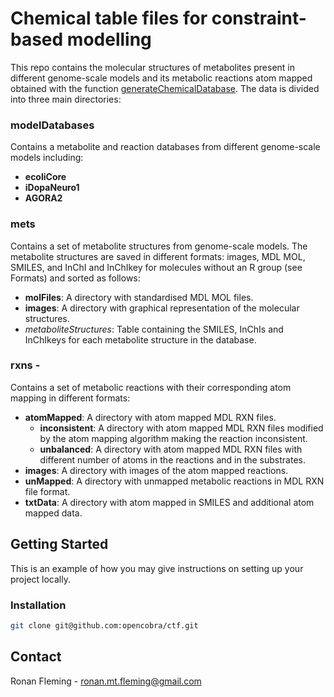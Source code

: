 <!-- ABOUT THE PROJECT -->
# Chemical table files for constraint-based modelling

This repo contains the molecular structures of metabolites present in different genome-scale models and its metabolic reactions atom mapped obtained with the function [generateChemicalDatabase](https://github.com/opencobra/cobratoolbox/blob/master/src/dataIntegration/chemoInformatics/generateChemicalDatabase.m). The data is divided into three main directories:

### **modelDatabases** 
Contains a metabolite and reaction databases from different genome-scale models including:

- **ecoliCore**
- **iDopaNeuro1**
- **AGORA2**

### **mets** 
Contains a set of metabolite structures from genome-scale models. The metabolite structures are saved in different formats: images, MDL MOL, SMILES, and InChI and InChIkey for molecules without an R group (see Formats) and sorted as follows:

- **molFiles**: A directory with standardised MDL MOL files.
- **images**: A directory with graphical representation of the molecular structures.
- *metaboliteStructures*: Table containing the SMILES, InChIs and InChIkeys for each metabolite structure in the database.

### **rxns** - 
Contains a set of metabolic reactions with their corresponding atom mapping in different formats:

- **atomMapped**: A directory with atom mapped MDL RXN files.
	- **inconsistent**: A directory with atom mapped MDL RXN files modified by the atom mapping algorithm making the reaction inconsistent.
	- **unbalanced**: A directory with atom mapped MDL RXN files with different number of atoms in the reactions and in the substrates.
- **images**: A directory with images of the atom mapped reactions.
- **unMapped**: A directory with unmapped metabolic reactions in MDL RXN file format.
- **txtData**: A directory with atom mapped in SMILES and additional atom mapped data.

<!-- GETTING STARTED -->
## Getting Started

This is an example of how you may give instructions on setting up your project locally.

### Installation

   ```sh
   git clone git@github.com:opencobra/ctf.git
   ```

<!-- CONTACT -->
## Contact

Ronan Fleming - ronan.mt.fleming@gmail.com


	
